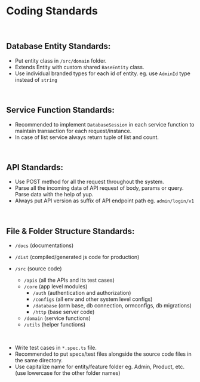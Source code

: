 # Coding Standards

<br />

## Database Entity Standards:

-   Put entity class in <code>/src/domain</code> folder.
-   Extends Entity with custom shared <code>BaseEntity</code> class.
-   Use individual branded types for each id of entity. eg. use <code>AdminId</code> type instead of <code>string</code>

<br />

## Service Function Standards:

-   Recommended to implement <code>DatabaseSession</code> in each service function to maintain transaction for each request/instance.
-   In case of list service always return tuple of list and count.

<br />

## API Standards:

-   Use POST method for all the request throughout the system.
-   Parse all the incoming data of API request of body, params or query. Parse data with the help of yup.
-   Always put API version as suffix of API endpoint path eg. <code>admin/login/v1</code>

<br />

## File & Folder Structure Standards:

-   <code>/docs</code> (documentations)
-   <code>/dist</code> (compiled/generated js code for production)
-   <code>/src</code> (source code)

    -   <code>/apis</code> (all the APIs and its test cases)
    -   <code>/core</code> (app level modules)
        -   <code>/auth</code> (authentication and authorization)
        -   <code>/configs</code> (all env and other system level configs)
        -   <code>/database</code> (orm base, db connection, ormconfigs, db migrations)
        -   <code>/http</code> (base server code)
    -   <code>/domain</code> (service functions)
    -   <code>/utils</code> (helper functions)

<br />

-   Write test cases in <code>\*.spec.ts</code> file.
-   Recommended to put specs/test files alongside the source code files in the same directory.
-   Use capitalize name for entity/feature folder eg. Admin, Product, etc. (use lowercase for the other folder names)
